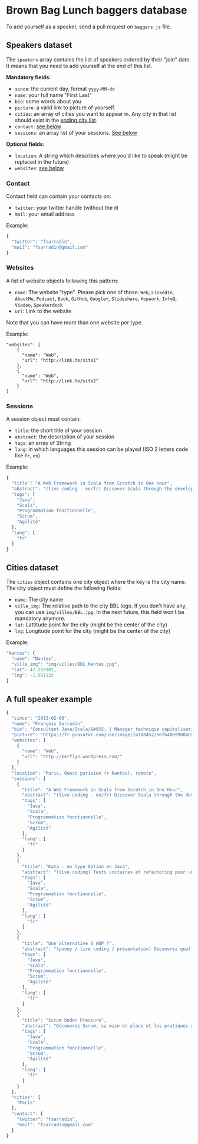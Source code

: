 # Brown Bag Lunch baggers database

To add yourself as a speaker, send a pull request on `baggers.js` file.

## Speakers dataset

The `speakers` array contains the list of speakers ordered by their "join" date. It means
that you need to add yourself at the end of this list.

**Mandatory fields:**

* `since`: the current day, format `yyyy-MM-dd`
* `name`: your full name "First Last"
* `bio`: some words about you
* `picture`: a valid link to picture of yourself.
* `cities`: an array of cities you want to appear in. Any city in that list should exist in the [ending city list](#cities_dataset).
* `contact`: [see below](#contact)
* `sessions`: an array list of your sessions. [See below](#sessions)

**Optional fields:**

* `location`: A string which describes where you'd like to speak (might be replaced in the future)
* `websites`: [see below](#websites)

### Contact

Contact field can contain your contacts on:

* `twitter`: your twitter handle (without the `@`)
* `mail`: your email address

Example:

```js
{
  "twitter": "fsarradin",
  "mail": "fsarradin@gmail.com"
}
```

### Websites

A list of website objects following this pattern:

* `name`: The website "type". Please pick one of those: `Web`, `LinkedIn`, `AboutMe`, `Podcast`, `Book`, `GitHub`, `Google+`, `Slideshare`, `Hopwork`, `InfoQ`, `Viadeo`, `Speakerdeck`
* `url`: Link to the website

Note that you can have more than one website per type.

Example:

```
"websites": [
	{
	  "name": "Web",
	  "url": "http://link.to/site1"
	},
	{
	  "name": "Web",
	  "url": "http://link.to/site2"
	}
]
```

### Sessions

A session object must contain:

* `title`: the short title of your session
* `abstract`: the description of your session
* `tags`: an array of String
* `lang`: in which languages this session can be played (ISO 2 letters code like `fr`, `en`)

Example:

```js
{
  "title": "A Web Framework in Scala from Scratch in One Hour",
  "abstract": "(live coding - en/fr) Discover Scala through the development of an efficient small tested Web framework.",
  "tags": [
    "Java",
    "Scala",
    "Programmation fonctionnelle",
    "Scrum",
    "Agilité"
  ],
  "lang": [
    "fr"
  ]
}
```

## Cities dataset

The `cities` object contains one city object where the key is the city name.
The city object must define the following fields:

* `name`: The city name
* `ville_img`: The relative path to the city BBL logo. If you don't have any, you can use `img/villes/BBL.jpg`.
In the next future, this field won't be mandatory anymore.
* `lat`: Lattitude point for the city (might be the center of the city)
* `lng`: Longitude point for the city (might be the center of the city)

Example:

```js
"Nantes": {
  "name": "Nantes",
  "ville_img": "img/villes/BBL_Nantes.jpg",
  "lat": 47.219102,
  "lng": -1.551132
}
```

## A full speaker example

```js
{
  "since": "2013-02-09",
  "name": "François Sarradin",
  "bio": "Consultant Java/Scala/&#955; | Manager technique capitalisation chez Ippon Technologies",
  "picture": "https://fr.gravatar.com/userimage/14188452/66f640699084b5d57856723e7e20505c.jpg?size=200",
  "websites": [
    {
      "name": "Web",
      "url": "http://kerflyn.wordpress.com/"
    }
  ],
  "location": "Paris, Ouest parisien (+ Nantes), remote",
  "sessions": [
    {
      "title": "A Web Framework in Scala from Scratch in One Hour",
      "abstract": "(live coding - en/fr) Discover Scala through the development of an efficient small tested Web framework.",
      "tags": [
        "Java",
        "Scala",
        "Programmation fonctionnelle",
        "Scrum",
        "Agilité"
      ],
      "lang": [
        "fr"
      ]
    },
    {
      "title": "Kata : un type Option en Java",
      "abstract": "(live coding) Tests unitaires et refactoring pour un type Option en Java",
      "tags": [
        "Java",
        "Scala",
        "Programmation fonctionnelle",
        "Scrum",
        "Agilité"
      ],
      "lang": [
        "fr"
      ]
    },
    {
      "title": "Une alternative à AOP ?",
      "abstract": "(poney / live coding / présentation) Découvrez quelle alternative la programmation fonctionnelle propose face à AOP (session jouée à Devoxx FR 2013 sous le titre \"FlatMap Zat Shit\")",
      "tags": [
        "Java",
        "Scala",
        "Programmation fonctionnelle",
        "Scrum",
        "Agilité"
      ],
      "lang": [
        "fr"
      ]
    },
    {
      "title": "Scrum Under Pressure",
      "abstract": "Découvrez Scrum, sa mise en place et les pratiques annexes de l'agilité à travers un véritable retour d'expérience qui ne vous laissera pas indifférent.",
      "tags": [
        "Java",
        "Scala",
        "Programmation fonctionnelle",
        "Scrum",
        "Agilité"
      ],
      "lang": [
        "fr"
      ]
    }
  ],
  "cities": [
    "Paris"
  ],
  "contact": {
    "twitter": "fsarradin",
    "mail": "fsarradin@gmail.com"
  }
}
```
